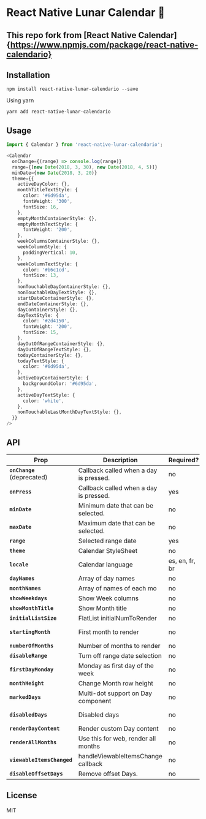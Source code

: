 # React Native Lunar Calendar 📆

## This repo fork from [React Native Calendar]{https://www.npmjs.com/package/react-native-calendario}

<!-- ![Coverlogo](https://imgur.com/LINQ6HZ.png)

![BuildStatus](https://github.com/maggialejandro/react-native-calendario/actions/workflows/lint.yml/badge.svg)
[![NPM version](https://img.shields.io/npm/v/react-native-calendario.svg)](https://www.npmjs.com/package/react-native-calendario)
[![npm](https://img.shields.io/npm/dw/react-native-calendario.svg)](https://github.com/maggialejandro/react-native-calendario)
[![CodeFactor](https://www.codefactor.io/repository/github/maggialejandro/react-native-calendario/badge)](https://www.codefactor.io/repository/github/maggialejandro/react-native-calendario)
[![Codacy Badge](https://api.codacy.com/project/badge/Grade/832690f286a5451cacdae664d63be3b9)](https://www.codacy.com/app/maggialejandro/react-native-calendario?utm_source=github.com&utm_medium=referral&utm_content=maggialejandro/react-native-calendario&utm_campaign=Badge_Grade)
[![PRs Welcome](https://img.shields.io/badge/PRs-welcome-brightgreen.svg)](https://makeapullrequest.com)

![](https://media.giphy.com/media/eu8fFCG3rs3IEYwyYk/giphy.gif) ![](https://media.giphy.com/media/g0pZuxQ16frVSmEBSt/giphy.gif) -->

## Installation

```console
npm install react-native-lunar-calendario --save
```

Using yarn

```console
yarn add react-native-lunar-calendario
```

## Usage

```typescript
import { Calendar } from 'react-native-lunar-calendario';
```

```typescript
<Calendar
  onChange={(range) => console.log(range)}
  range={[new Date(2018, 3, 30), new Date(2018, 4, 5)]}
  minDate={new Date(2018, 3, 20)}
  theme={{
    activeDayColor: {},
    monthTitleTextStyle: {
      color: '#6d95da',
      fontWeight: '300',
      fontSize: 16,
    },
    emptyMonthContainerStyle: {},
    emptyMonthTextStyle: {
      fontWeight: '200',
    },
    weekColumnsContainerStyle: {},
    weekColumnStyle: {
      paddingVertical: 10,
    },
    weekColumnTextStyle: {
      color: '#b6c1cd',
      fontSize: 13,
    },
    nonTouchableDayContainerStyle: {},
    nonTouchableDayTextStyle: {},
    startDateContainerStyle: {},
    endDateContainerStyle: {},
    dayContainerStyle: {},
    dayTextStyle: {
      color: '#2d4150',
      fontWeight: '200',
      fontSize: 15,
    },
    dayOutOfRangeContainerStyle: {},
    dayOutOfRangeTextStyle: {},
    todayContainerStyle: {},
    todayTextStyle: {
      color: '#6d95da',
    },
    activeDayContainerStyle: {
      backgroundColor: '#6d95da',
    },
    activeDayTextStyle: {
      color: 'white',
    },
    nonTouchableLastMonthDayTextStyle: {},
  }}
/>
```

## API

| Prop                        | Description                            | Required?            | Default       | Type             |
| --------------------------- | -------------------------------------- | -------------------- | ------------- | ---------------- |
| **`onChange`** (deprecated) | Callback called when a day is pressed. | no                   |               | Function         |
| **`onPress`**               | Callback called when a day is pressed. | yes                  |               | (Date) => void   |
| **`minDate`**               | Minimum date that can be selected.     | no                   | null          | Date             |
| **`maxDate`**               | Maximum date that can be selected.     | no                   | null          | Date             |
| **`range`**             | Selected range date                    | yes                   | null          | Date             |
| **`theme`**                 | Calendar StyleSheet                    | no                   | null          | ThemeType        |
| **`locale`**                | Calendar language                      | es, en, fr, br       | 'en'          | LocaleType       |
| **`dayNames`**              | Array of day names                     | no                   | []            | string[]         |
| **`monthNames`**            | Array of names of each mo              | no                   | []            | string[]         |
| **`showWeekdays`**          | Show Week columns                      | no                   | true          | boolean          |
| **`showMonthTitle`**        | Show Month title                       | no                   | true          | boolean          |
| **`initialListSize`**       | FlatList initialNumToRender            | no                   | 2             | number           |
| **`startingMonth`**         | First month to render                  | no                   | current month | 'YYYY-MM-DD'     |
| **`numberOfMonths`**        | Number of months to render             | no                   | 12            | number           |
| **`disableRange`**          | Turn off range date selection          | no                   | false         | boolean          |
| **`firstDayMonday`**        | Monday as first day of the week        | no                   | false         | boolean          |
| **`monthHeight`**           | Change Month row height                | no                   | 370           | number           |
| **`markedDays`**            | Multi-dot support on Day component     | no                   | undefined     | MarkedDays       |
| **`disabledDays`**          | Disabled days                          | no                   | null          | {[string]: any } |
| **`renderDayContent`**      | Render custom Day content              | no                   | null          | Function         |
| **`renderAllMonths`**       | Use this for web, render all months    | no                   | null          | boolean          |
| **`viewableItemsChanged`**  | handleViewableItemsChange callback     | no                   | null          | Function         |
| **`disableOffsetDays`**     | Remove offset Days.                    | no                   | false         | boolean          |

## License

MIT
